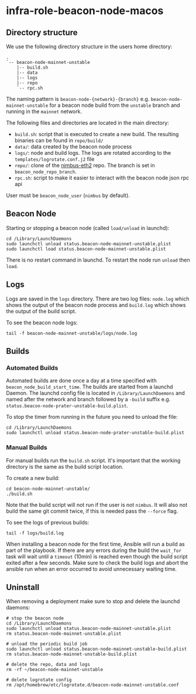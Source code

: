 # infra-role-beacon-node-macos

## Directory structure

We use the following directory structure in the users home directory:

```
.
`-- beacon-node-mainnet-unstable
    |-- build.sh
    |-- data
    |-- logs
    |-- repo
    `-- rpc.sh
```

The naming pattern is `beacon-node-{network}-{branch}` e.g.
`beacon-node-mainnet-unstable` for a beacon node build from the `unstable`
branch and running in the `mainnet` network.

The following files and directories are located in the main directory:

- `build.sh`: script that is executed to create a new build. The resulting
  binaries can be found in `repo/build/`
- `data/`: data created by the beacon node process
- `logs/`: node and build logs. The logs are rotated according to the
  `templates/logrotate.conf.j2` file
- `repo/`: clone of the [nimbus-eth2](https://github.com/status-im/nimbus-eth2) repo. The branch is set in `beacon_node_repo_branch`.
- `rpc.sh`: script to make it easier to interact with the beacon node json rpc api

User must be `beacon_node_user` (`nimbus` by default).

## Beacon Node

Starting or stopping a beacon node (called `load/unload` in launchd):

```
cd /Library/LaunchDaemons
sudo launchctl unload status.beacon-node-mainnet-unstable.plist
sudo launchctl load status.beacon-node-mainnet-unstable.plist
```

There is no restart command in launchd. To restart the node run `unload` then `load`.

## Logs

Logs are saved in the `logs` directory. There are two log files: `node.log`
which shows the output of the beacon node process and `build.log` which shows
the output of the build script.

To see the beacon node logs:

```
tail -f beacon-node-mainnet-unstable/logs/node.log
```

## Builds

### Automated Builds

Automated builds are done once a day at a time specified with
`beacon_node_build_start_time`. The builds are started from a launchd Daemon.
The launchd config file is located in `/Library/LaunchDaemons` and named after
the network and branch followed by a `-build` suffix e.g.
`status.beacon-node-prater-unstable-build.plist`.

To stop the timer from running in the future you need to unload the file:

```
cd /Library/LaunchDaemons
sudo launchctl unload status.beacon-node-prater-unstable-build.plist
```

### Manual Builds

For manual builds run the `build.sh` script. It's important that the working
directory is the same as the build script location.

To create a new build:

```
cd beacon-node-mainnet-unstable/
./build.sh
```

Note that the build script will not run if the user is not `nimbus`. It will
also not build the same git commit twice, if this is needed pass the `--force`
flag.

To see the logs of previous builds:

```
tail -f logs/build.log
```

When installing a beacon node for the first time, Ansible will run a build as
part of the playbook. If there are any errors during the build the `wait_for`
task will wait until a `timeout` (10min) is reached even though the build script
exited after a few seconds. Make sure to check the build logs and abort the
ansible run when an error occurred to avoid unnecessary waiting time.

## Uninstall

When removing a deployment make sure to stop and delete the launchd daemons:

```
# stop the beacon node
cd /Library/LaunchDaemons
sudo launchctl unload status.beacon-node-mainnet-unstable.plist
rm status.beacon-node-mainnet-unstable.plist

# unload the periodic build job
sudo launchctl unload status.beacon-node-mainnet-unstable-build.plist
rm status.beacon-node-mainnet-unstable-build.plist

# delete the repo, data and logs
rm -rf ~/beacon-node-mainnet-unstable

# delete logrotate config
rm /opt/homebrew/etc/logrotate.d/beacon-node-mainnet-unstable.conf
```

